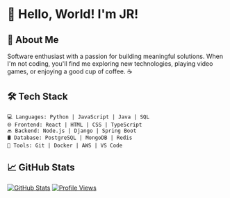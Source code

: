 # 👋 Hello, World! I'm JR!

## 🚀 About Me
Software enthusiast with a passion for building meaningful solutions. When I'm not coding, you'll find me exploring new technologies, playing video games, or enjoying a good cup of coffee. ☕

## 🛠️ Tech Stack
```
💻 Languages: Python | JavaScript | Java | SQL
🌐 Frontend: React | HTML | CSS | TypeScript
🔙 Backend: Node.js | Django | Spring Boot
🛢️ Database: PostgreSQL | MongoDB | Redis
🔧 Tools: Git | Docker | AWS | VS Code
```

## 📈 GitHub Stats
[![GitHub Stats](https://img.shields.io/badge/dynamic/json?color=green&label=GitHub&query=%24.totalStars&url=https%3A%2F%2Fapi.github-star-counter.workers.dev%2Fuser%2Flarsonist)](https://github.com/larsonist)
[![Profile Views](https://komarev.com/ghpvc/?username=larsonist&color=blue)](https://github.com/larsonist)

